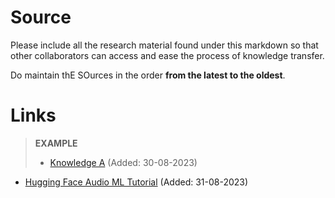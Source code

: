 # Source
Please include all the research material found under this markdown so that other collaborators can access and ease the process of knowledge transfer.

Do maintain thE SOurces in the order **from the latest to the oldest**.

# Links


> **EXAMPLE**
>
> - [Knowledge A](http://sourcetoknowledge.com) (Added: 30-08-2023)

- [Hugging Face Audio ML Tutorial](https://huggingface.co/learn/audio-course/chapter0/introduction)  (Added: 31-08-2023)